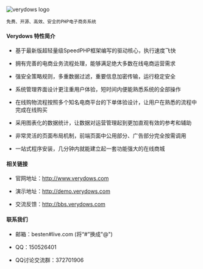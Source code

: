 ﻿![verydows logo](http://www.verydows.com/public/index/images/logo.gif)  
```
免费、开源、高效、安全的PHP电子商务系统
```


#### Verydows 特性简介

* 基于最新版超轻量级SpeedPHP框架编写的驱动核心，执行速度飞快
 
* 拥有完善的电商业务流程处理，能够满足绝大多数在线电商运营需求

* 强安全策略规则，多重数据过滤，重要信息加密传输，运行稳定安全

* 系统管理界面设计更注重用户体验，短时间内便能熟悉系统的全部操作

* 在线购物流程按照多个知名电商平台的下单体验设计，让用户在熟悉的流程中完成在线购买

* 采用图表化的数据统计，让数据对运营管理起到更加直观有效的参考和辅助

* 非常灵活的页面布局机制，前端页面中公用部分、广告部分完全按需调用

* 一站式程序安装，几分钟内就能建立起一套功能强大的在线商城


#### 相关链接

* 官网地址：http://www.verydows.com 

* 演示地址：http://demo.verydows.com

* 交流反馈：http://bbs.verydows.com


#### 联系我们

* 邮箱：besten#live.com (将“#”换成"@")

* QQ：150526401

* QQ讨论交流群：372701906